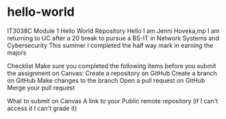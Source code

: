 # hello-world
IT3038C Module 1 Hello World Repository
Hello I am Jenni Hoveka,mp
I am returning to UC after a 20 break to pursue a BS-IT in Network Systems and Cybersecurity
This summer I completed the half way mark in earning the majors

Checklist
Make sure you completed the following items before you submit the assignment on Canvas:
       Create a repository on GitHub
       Create a branch on GitHub
       Make changes to the branch
       Open a pull request on GitHub
       Merge your pull request

What to submit on Canvas
       A link to your Public remote repository (if I can't access it I can't grade it)
